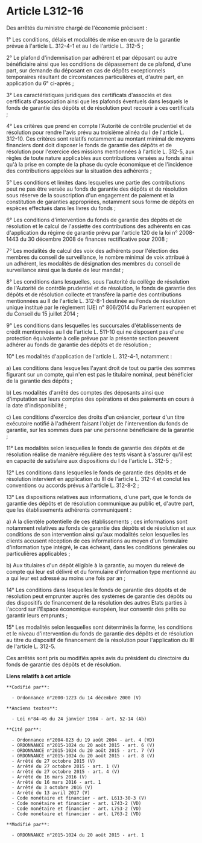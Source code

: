 # Article L312-16

Des arrêtés du ministre chargé de l'économie précisent : 

1° Les conditions, délais et modalités de mise en œuvre de la garantie prévue à l'article L. 312-4-1 et au I de l'article L.
312-5 ; 

2° Le plafond d'indemnisation par adhérent et par déposant ou autre bénéficiaire ainsi que les conditions de dépassement de
ce plafond, d'une part, sur demande du déposant en cas de dépôts exceptionnels temporaires résultant de circonstances
particulières et, d'autre part, en application du 6° ci-après ; 

3° Les caractéristiques juridiques des certificats d'associés et des certificats d'association ainsi que les plafonds
éventuels dans lesquels le fonds de garantie des dépôts et de résolution peut recourir à ces certificats ; 

4° Les critères que prend en compte l'Autorité de contrôle prudentiel et de résolution pour rendre l'avis prévu au troisième
alinéa du I de l'article L. 312-10. Ces critères sont relatifs notamment au montant minimal de moyens financiers dont doit
disposer le fonds de garantie des dépôts et de résolution pour l'exercice des missions mentionnées à l'article L. 312-5, aux
règles de toute nature applicables aux contributions versées au fonds ainsi qu'à la prise en compte de la phase du cycle
économique et de l'incidence des contributions appelées sur la situation des adhérents ; 

5° Les conditions et limites dans lesquelles une partie des contributions peut ne pas être versée au fonds de garantie des
dépôts et de résolution sous réserve de la souscription d'un engagement de paiement et la constitution de garanties
appropriées, notamment sous forme de dépôts en espèces effectués dans les livres du fonds ; 

6° Les conditions d'intervention du fonds de garantie des dépôts et de résolution et le calcul de l'assiette des
contributions des adhérents en cas d'application du régime de garantie prévu par l'article 120 de la loi n° 2008-1443 du 30
décembre 2008 de finances rectificative pour 2008 ; 

7° Les modalités de calcul des voix des adhérents pour l'élection des membres du conseil de surveillance, le nombre minimal
de voix attribué à un adhérent, les modalités de désignation des membres du conseil de surveillance ainsi que la durée de
leur mandat ; 

8° Les conditions dans lesquelles, sous l'autorité du collège de résolution de l'Autorité de contrôle prudentiel et de
résolution, le fonds de garantie des dépôts et de résolution collecte et transfère la partie des contributions mentionnées au
II de l'article L. 312-8-1 destinée au Fonds de résolution unique institué par le règlement (UE) n° 806/2014 du Parlement
européen et du Conseil du 15 juillet 2014 ; 

9° Les conditions dans lesquelles les succursales d'établissements de crédit mentionnées au I de l'article L. 511-10 qui ne
disposent pas d'une protection équivalente à celle prévue par la présente section peuvent adhérer au fonds de garantie des
dépôts et de résolution ; 

10° Les modalités d'application de l'article L. 312-4-1, notamment : 

a) Les conditions dans lesquelles l'ayant droit de tout ou partie des sommes figurant sur un compte, qui n'en est pas le
titulaire nominal, peut bénéficier de la garantie des dépôts ; 

b) Les modalités d'arrêté des comptes des déposants ainsi que d'imputation sur leurs comptes des opérations et des paiements
en cours à la date d'indisponibilité ; 

c) Les conditions d'exercice des droits d'un créancier, porteur d'un titre exécutoire notifié à l'adhérent faisant l'objet de
l'intervention du fonds de garantie, sur les sommes dues par une personne bénéficiaire de la garantie ; 

11° Les modalités selon lesquelles le fonds de garantie des dépôts et de résolution réalise de manière régulière des tests
visant à s'assurer qu'il est en capacité de satisfaire aux dispositions du I de l'article L. 312-5 ; 

12° Les conditions dans lesquelles le fonds de garantie des dépôts et de résolution intervient en application du III de
l'article L. 312-4 et conclut les conventions ou accords prévus à l'article L. 312-8-2 ; 

13° Les dispositions relatives aux informations, d'une part, que le fonds de garantie des dépôts et de résolution communique
au public et, d'autre part, que les établissements adhérents communiquent : 

a) A la clientèle potentielle de ces établissements ; ces informations sont notamment relatives au fonds de garantie des
dépôts et de résolution et aux conditions de son intervention ainsi qu'aux modalités selon lesquelles les clients accusent
réception de ces informations au moyen d'un formulaire d'information type intégré, le cas échéant, dans les conditions
générales ou particulières applicables ; 

b) Aux titulaires d'un dépôt éligible à la garantie, au moyen du relevé de compte qui leur est délivré et du formulaire
d'information type mentionné au a qui leur est adressé au moins une fois par an ; 

14° Les conditions dans lesquelles le fonds de garantie des dépôts et de résolution peut emprunter auprès des systèmes de
garantie des dépôts ou des dispositifs de financement de la résolution des autres Etats parties à l'accord sur l'Espace
économique européen, leur consentir des prêts ou garantir leurs emprunts ; 

15° Les modalités selon lesquelles sont déterminés la forme, les conditions et le niveau d'intervention du fonds de garantie
des dépôts et de résolution au titre du dispositif de financement de la résolution pour l'application du III de l'article L.
312-5. 

Ces arrêtés sont pris ou modifiés après avis du président du directoire du fonds de garantie des dépôts et de résolution.

**Liens relatifs à cet article**

	**Codifié par**:

	  - Ordonnance n°2000-1223 du 14 décembre 2000 (V)

	**Anciens textes**:

	  - Loi n°84-46 du 24 janvier 1984 - art. 52-14 (Ab)

	**Cité par**:

	  - Ordonnance n°2004-823 du 19 août 2004 - art. 4 (VD)
	  - ORDONNANCE n°2015-1024 du 20 août 2015 - art. 6 (V)
	  - ORDONNANCE n°2015-1024 du 20 août 2015 - art. 7 (V)
	  - ORDONNANCE n°2015-1024 du 20 août 2015 - art. 8 (V)
	  - Arrêté du 27 octobre 2015 (V)
	  - Arrêté du 27 octobre 2015 - art. 1 (V)
	  - Arrêté du 27 octobre 2015 - art. 4 (V)
	  - Arrêté du 16 mars 2016 (V)
	  - Arrêté du 16 mars 2016 - art. 1
	  - Arrêté du 3 octobre 2016 (V)
	  - Arrêté du 13 avril 2017 (V)
	  - Code monétaire et financier - art. L613-30-3 (V)
	  - Code monétaire et financier - art. L743-2 (VD)
	  - Code monétaire et financier - art. L753-2 (VD)
	  - Code monétaire et financier - art. L763-2 (VD)

	**Modifié par**:

	  - ORDONNANCE n°2015-1024 du 20 août 2015 - art. 1
